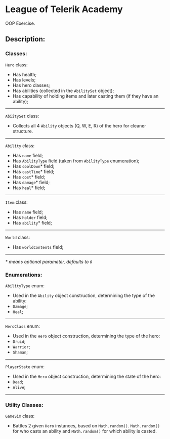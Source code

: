 # League of Telerik Academy

OOP Exercise. 

## Description:

### Classes:

`Hero` class:
 - Has health;
 - Has levels;
 - Has hero classes;
 - Has abilities (collected in the `AbilitySet` object);
 - Has capability of holding items and later casting them (if they have an ability);
 
<hr> 

`AbiitySet` class:
 - Collects all 4 `Ability` objects (Q, W, E, R) of the hero for cleaner structure.
 
<hr>
 
 
`Ability` class:
 - Has `name` field;
 - Has `AbilityType` field (taken from `AbilityType` enumeration);
 - Has `coolDown`\* field;
 - Has `castTime`\* field;
 - Has `cost`\* field;
 - Has `damage`\* field;
 - Has `heal`\* field;
 
<hr>
 
`Item` class:
 - Has `name` field;
 - Has `holder` field;
 - Has `ability`\* field;
 
<hr>
 
`World` class:
 - Has `worldContents` field;
 
<hr>

*\* means optional parameter, defaults to `0`*

### Enumerations:

`AbilityType` enum:
 - Used in the `Ability` object construction, determining the type of the ability:
  - `Damage`;
  - `Heal`;
  
<hr>

`HeroClass` enum:
 - Used in the `Hero` object construction, determining the type of the hero:
  - `Druid`;
  - `Warrior`;
  - `Shaman`;

<hr>

`PlayerState` enum:
 - Used in the `Hero` object construction, determining the state of the hero:
  - `Dead`;
  - `Alive`;
  
<hr>

### Utility Classes:

`GameSim` class:
 - Battles 2 given `Hero` instances, based on `Math.random()`. `Math.random()` for who casts an ability and `Math.random()` for which ability is casted.
 
 
